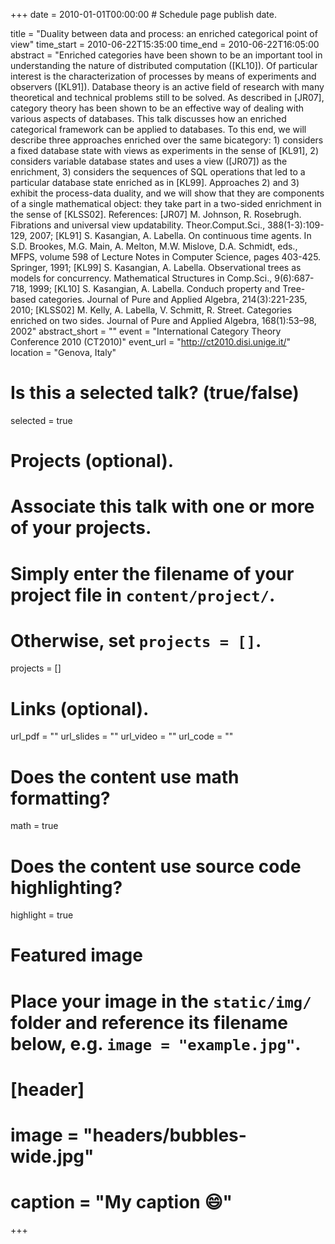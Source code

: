 +++
date = 2010-01-01T00:00:00  # Schedule page publish date.

title = "Duality between data and process: an enriched categorical point of view"
time_start = 2010-06-22T15:35:00
time_end = 2010-06-22T16:05:00
abstract = "Enriched categories have been shown to be an important tool in understanding the nature of distributed computation ([KL10]). Of particular interest is the characterization of processes by means of experiments and observers ([KL91]). Database theory is an active field of research with many theoretical and technical problems still to be solved. As described in [JR07], category theory has been shown to be an effective way of dealing with various aspects of databases. This talk discusses how an enriched categorical framework can be applied to databases. To this end, we will describe three approaches enriched over the same bicategory:  1) considers a fixed database state with views as experiments in the sense of [KL91], 2) considers variable database states and uses a view ([JR07]) as the enrichment, 3) considers the sequences of SQL operations that led to a particular database state enriched as in [KL99]. Approaches 2) and 3) exhibit the process-data duality, and we will show that they are components of a single mathematical object: they take part in a two-sided enrichment in the sense of [KLSS02]. References: [JR07] M. Johnson, R. Rosebrugh. Fibrations and universal view updatability. Theor.Comput.Sci., 388(1-3):109-129, 2007; [KL91] S. Kasangian, A. Labella. On continuous time agents. In S.D. Brookes, M.G. Main, A. Melton, M.W. Mislove, D.A. Schmidt, eds., MFPS, volume 598 of Lecture Notes in Computer Science, pages 403-425. Springer, 1991; [KL99] S. Kasangian, A. Labella. Observational trees as models for concurrency. Mathematical Structures in Comp.Sci., 9(6):687-718, 1999; [KL10] S. Kasangian, A. Labella. Conduch property and Tree-based categories. Journal of Pure and Applied Algebra, 214(3):221-235, 2010; [KLSS02] M. Kelly, A. Labella, V. Schmitt, R. Street. Categories enriched on two sides. Journal of Pure and Applied Algebra, 168(1):53–98, 2002"
abstract_short = ""
event = "International Category Theory Conference 2010 (CT2010)"
event_url = "http://ct2010.disi.unige.it/"
location = "Genova, Italy"

# Is this a selected talk? (true/false)
selected = true

# Projects (optional).
#   Associate this talk with one or more of your projects.
#   Simply enter the filename of your project file in `content/project/`.
#   Otherwise, set `projects = []`.
projects = []

# Links (optional).
url_pdf = ""
url_slides = ""
url_video = ""
url_code = ""

# Does the content use math formatting?
math = true

# Does the content use source code highlighting?
highlight = true

# Featured image
# Place your image in the `static/img/` folder and reference its filename below, e.g. `image = "example.jpg"`.
# [header]
# image = "headers/bubbles-wide.jpg"
# caption = "My caption :smile:"

+++